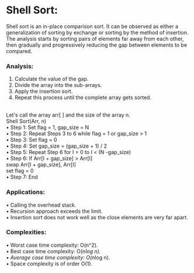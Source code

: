 # Shell Sort:
Shell sort is an in-place comparison sort. It can be observed as either a generalization of sorting by exchange or sorting by the method of insertion. The analysis starts by sorting pairs of elements far away from each other, then gradually and progressively reducing the gap between elements to be compared.


### Analysis:
1.	Calculate the value of the gap.<br>
2.	Divide the array into the sub-arrays.<br>
3.	Apply the insertion sort.<br>
4.	Repeat this process until the complete array gets sorted.<br><br>

Let's call the array arr[ ] and the size of the array n.<br>
Shell Sort(Arr, n)<br>
•	Step 1: Set flag = 1, gap_size = N<br>
•	Step 2: Repeat Steps 3 to 6 while flag = 1 or gap_size > 1<br>
•	Step 3: Set flag = 0<br>
•	Step 4: Set gap_size = (gap_size + 1) / 2<br>
•	Step 5: Repeat Step 6 for I = 0 to I < (N -gap_size)<br>
•	Step 6: If Arr[I + gap_size] > Arr[I]<br>
             swap Arr[I + gap_size], Arr[I]<br>
             set flag = 0<br>
•	Step 7: End


### Applications:
•	Calling the overhead stack.<br>
•	Recursion approach exceeds the limit.<br>
•	Insertion sort does not work well as the close elements are very far apart.


### Complexities:
•	Worst case time complexity: O(n^2).<br>
•	Best case time complexity: O(n*log n).<br>
•	Average case time complexity: O(n*log n).<br>
•	Space complexity is of order O(1).

















